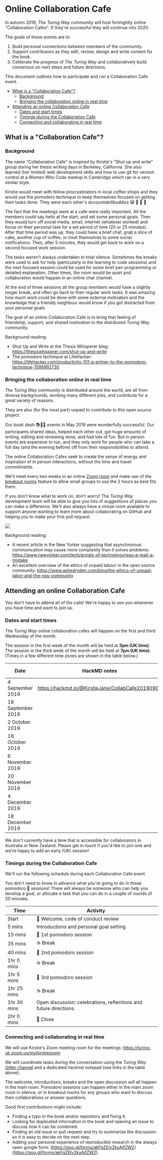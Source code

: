 # Online Collaboration Cafe

In autumn 2019, _The Turing Way_ community will host fortnightly online "Collaboration Cafes".
If they're successful they will continue into 2020.

The goals of these events are to:

1. Build personal connections between members of the community.
2. Support contributors as they edit, review, design and write content for the book.
3. Celebrate the progress of _The Turing Way_ and collaboratively build consensus on next steps and future directions.

This document outlines how to participate and run a Collaboration Cafe event.

* [What is a "Collaboration Cafe"?](#what-is-a-collaboration-cafe)
  * [Background](#background)
  * [Bringing the collaboration online in real time](#bringing-the-collaboration-online-in-real-time)
* [Attending an online Collaboration Cafe](#attending-an-online-collaboration-cafe)
  * [Dates and start times](#dates-and-start-times)
  * [Timings during the Collaboration Cafe](#timings-during-the-collaboration-cafe)
  * [Connecting and collaborating in real time](#connecting-and-collaborating-in-real-time)

## What is a "Collaboration Cafe"?

### Background

The name "Collaboration Cafe" is inspired by Kirstie's "Shut up and write" group during her thesis writing days in Berkeley, California.
She also learned (her limited) web development skills and how to use git for version control at a Women Who Code meetup in Cambridge which ran in a very similar style.

Kirstie would meet with fellow procrastinators in local coffee shops and they would use the pomodoro technique to keep themselves focused on getting their tasks done.
They were each other's _accountabilibuddies_ 😸 👬 👭 🤗

The fact that the meetings were at a cafe were really important.
All the members could say hello at the start, and set some personal goals.
Then they would turn off social media, email, internet (whatever worked) and focus on their personal task for a set period of time (20 or 25 minutes).
After that time period was up, they could have a brief chat, grab a slice of cake, another cup of coffee, or treat themselves to some social notifications.
Then, after 5 minutes, they would get back to work on a second focused work session.

The tasks weren't always undertaken in total silence.
Sometimes the breaks were used to ask for help (particularly in the learning to code sessions) and the next focused session could be used for some brief pair programming or detailed explanation.
Other times, the room would be quiet and collaboration would happen in an online chat channel.

At the end of three sessions all the group members would have a slightly longer break, and often go back to their regular work tasks.
It was amazing how much work could be done with some external motivation and the knowledge that a friendly neighbour would know if you got distracted from your personal goals.

The goal of an online Collaboration Cafe is to bring that feeling of friendship, support, and shared motivation to the distributed _Turing Way_ community.

Background reading:

* Shut Up and Write at the Thesis Whisperer blog: https://thesiswhisperer.com/shut-up-and-write
* The pomodoro technique at LifeHacker: https://lifehacker.com/productivity-101-a-primer-to-the-pomodoro-technique-1598992730

### Bringing the collaboration online in real time

_The Turing Way_ community is distributed around the world, are all from diverse backgrounds, working many different jobs, and contribute for a great variety of reasons.

They are also (for the most part) unpaid to contribute to this open source project.

Our book dash 📚💨💨 events in May 2019 were wonderfully successful.
Our participants shared ideas, helped each other out, got huge amounts of writing, editing and reviewing done, and had lots of fun.
But in person events are expensive to run, and they only work for people who can take a full day (and the evening before) off from their responsibilities to attend.

The online Collaboration Cafes seek to create the sense of energy and inspiration of in person interactions, without the time and travel commitments.

We'll meet every two weeks in an online [Zoom room](https://www.zoom.us/home) and make use of the [breakout rooms](https://support.zoom.us/hc/en-us/articles/206476093-Getting-Started-with-Breakout-Rooms) feature to allow small groups to use the 2 hours as best fits them.

If you don't know what to work on, don't worry!
The _Turing Way_ development team will be able to give you lots of suggestions of places you can make a difference.
We'll also always have a virtual room available to support anyone wanting to learn more about collaborating on GitHub and helping you to make your first pull request.

![](https://zenodo.org/api/iiif/v2/e4125eaf-b456-4097-85fc-6a2e80482d1c:9a4441e1-906f-41b0-b8d4-1f615cc8832e:1728_TURI_Book%20sprint_1%20first%20pull%20request_040619.jpg/full/750,/0/default.jpg)

Background reading:

* A recent article in the New Yorker suggesting that asynchronous communication may cause more complexity than it solves problems: https://www.newyorker.com/tech/annals-of-technology/was-e-mail-a-mistake
* An excellent overview of the ethics of unpaid labour in the open source community: https://www.ashedryden.com/blog/the-ethics-of-unpaid-labor-and-the-oss-community

## Attending an online Collaboration Cafe

You don't have to attend all of the calls!
We're happy to see you whenever you have time and want to join us.

### Dates and start times

The _Turing Way_ online collaboration cafes will happen on the first and third Wednesday of the month.

The session in the first week of the month will be held at **3pm (UK time)**.
The session in the third week of the month will be held at **7pm (UK time)**.
(Times in a few different time zones are shown in the table below.)

| Date | HackMD notes | Local Time | Shanghai | Calcutta | Paris | London | New York | Vancouver |
| ---- | ------------ | ---------- | --------- | ------------ | ------------ | --------------------- | --------------------- | ---------------------- |
| 4 September 2019 | https://hackmd.io/@KirstieJane/CollabCafe20190904 | https://arewemeetingyet.com/London/2019-09-04/15:00/TuringWay-CollaborationCafe | 10pm | 7:30pm | 4pm | 3pm | 10am | 7am |
| 18 September 2019 | | https://arewemeetingyet.com/London/2019-09-18/19:00/TuringWay-CollaborationCafe | 2am | 11:30pm | 8pm | 7pm | 2pm | 11am |
| 2 October 2019 |  | https://arewemeetingyet.com/London/2019-10-02/15:00/TuringWay-CollaborationCafe | 10pm | 7:30pm | 4pm | 3pm | 10am | 7am |
| 16 October 2019 | | https://arewemeetingyet.com/London/2019-10-16/19:00/TuringWay-CollaborationCafe | 2am | 11:30pm | 8pm | 7pm | 2pm | 11am |
| 6 November 2019 | | https://arewemeetingyet.com/London/2019-11-06/15:00/TuringWay-CollaborationCafe | 11pm | 8:30pm | 4pm | 3pm | 10am | 7am |
| 20 November 2019 | | https://arewemeetingyet.com/London/2019-11-20/19:00/TuringWay-CollaborationCafe | 2am | 00:30am | 8pm | 7pm | 2pm | 11am |
| 4 December 2019 | | https://arewemeetingyet.com/London/2019-12-04/15:00/TuringWay-CollaborationCafe | 11pm | 8:30pm | 4pm | 3pm | 10am | 7am |
| 18 December 2019 | | https://arewemeetingyet.com/London/2019-12-18/19:00/TuringWay-CollaborationCafe | 3am | 00:30am | 8pm | 7pm | 2pm | 11am |

We don't currently have a time that is accessible for collaborators in Australia or New Zealand.
Please get in touch if you'd like to join one and we're happy to add an early (UK) session!

### Timings during the Collaboration Cafe

We'll run the following schedule during each Collaboration Cafe event.

You don't need to know in advance what you're going to do in those pomodoro 🍅 sessions!
There will always be someone who can help you develop a goal, or allocate a task that you can do in a couple of rounds of 20 minutes.

| Time | Activity |
| ---- | -------- |
| Start | 👋 Welcome, code of conduct review |
| 5 mins | Introductions and personal goal setting |
| 15 mins | 🍅 1st pomodoro session |
| 35 mins | ☕️ Break |
| 40 mins | 🍅 2nd pomodoro session |
| 1hr 0 mins | ☕️ Break  |
| 1hr 5 mins | 🍅 3rd pomodoro session |
| 1hr 25 mins | ☕️ Break |
| 1hr 30 mins | Open discussion: celebrations, reflections and future directions |
| 2hr 0 mins | 👋 Close |

### Connecting and collaborating in real time

We will use Kirstie's Zoom meeting room for the meetings: https://turing-uk.zoom.us/my/kirstiezoom

We will coordinate tasks during the conversation using the _Turing Way_ [Gitter channel](https://gitter.im/alan-turing-institute/the-turing-way) and a dedicated hackmd notepad (see links in the table above).

The welcome, introductions, breaks and the open discussion will all happen in the main room.
Pomodoro sessions can happen either in the main zoom room in silence, or in breakout rooms for any groups who want to discuss their collaborations or answer questions.

Good first contributions might include:

* Finding a typo in the book and/or repository and fixing it.
* Looking for duplicated information in the book and opening an issue to discuss how it can be combined.
* Finding an old issue or pull request and try to summarize the discussion so it is easy to decide on the next step.
* Adding your personal experience of reproducible research in the always open google form: [https://goo.gl/forms/akFqZEIy2kxAjfZW2](https://goo.gl/forms/akFqZEIy2kxAjfZW2).
